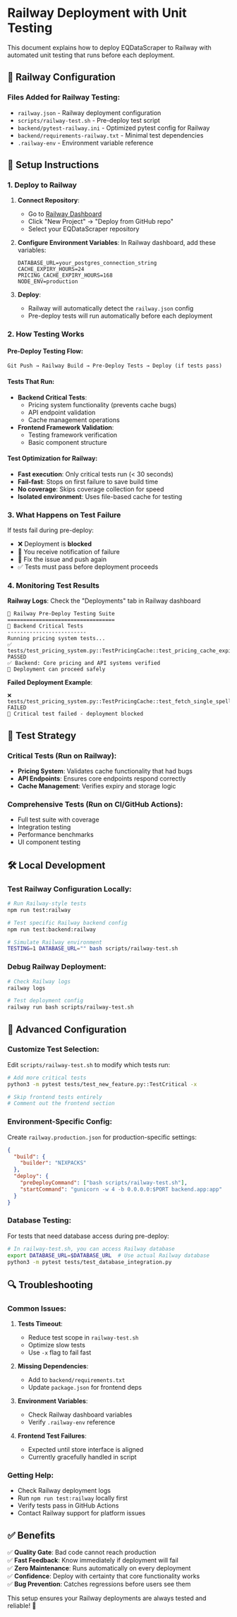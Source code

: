 # Railway Deployment with Unit Testing

This document explains how to deploy EQDataScraper to Railway with automated unit testing that runs before each deployment.

## 🚂 Railway Configuration

### Files Added for Railway Testing:
- `railway.json` - Railway deployment configuration
- `scripts/railway-test.sh` - Pre-deploy test script
- `backend/pytest-railway.ini` - Optimized pytest config for Railway
- `backend/requirements-railway.txt` - Minimal test dependencies
- `.railway-env` - Environment variable reference

## 🔧 Setup Instructions

### 1. Deploy to Railway

1. **Connect Repository**:
   - Go to [Railway Dashboard](https://railway.app)
   - Click "New Project" → "Deploy from GitHub repo"
   - Select your EQDataScraper repository

2. **Configure Environment Variables**:
   In Railway dashboard, add these variables:
   ```
   DATABASE_URL=your_postgres_connection_string
   CACHE_EXPIRY_HOURS=24
   PRICING_CACHE_EXPIRY_HOURS=168
   NODE_ENV=production
   ```

3. **Deploy**:
   - Railway will automatically detect the `railway.json` config
   - Pre-deploy tests will run automatically before each deployment

### 2. How Testing Works

#### Pre-Deploy Testing Flow:
```
Git Push → Railway Build → Pre-Deploy Tests → Deploy (if tests pass)
```

#### Tests That Run:
- **Backend Critical Tests**:
  - Pricing system functionality (prevents cache bugs)
  - API endpoint validation
  - Cache management operations
- **Frontend Framework Validation**:
  - Testing framework verification
  - Basic component structure

#### Test Optimization for Railway:
- **Fast execution**: Only critical tests run (< 30 seconds)
- **Fail-fast**: Stops on first failure to save build time
- **No coverage**: Skips coverage collection for speed
- **Isolated environment**: Uses file-based cache for testing

### 3. What Happens on Test Failure

If tests fail during pre-deploy:
- ❌ Deployment is **blocked**
- 🚨 You receive notification of failure
- 🔄 Fix the issue and push again
- ✅ Tests must pass before deployment proceeds

### 4. Monitoring Test Results

**Railway Logs**: Check the "Deployments" tab in Railway dashboard
```
🚂 Railway Pre-Deploy Testing Suite
==================================
🐍 Backend Critical Tests
-------------------------
Running pricing system tests...
✅ tests/test_pricing_system.py::TestPricingCache::test_pricing_cache_expiry PASSED
✅ Backend: Core pricing and API systems verified
🚀 Deployment can proceed safely
```

**Failed Deployment Example**:
```
❌ tests/test_pricing_system.py::TestPricingCache::test_fetch_single_spell_pricing_success FAILED
🚨 Critical test failed - deployment blocked
```

## 🎯 Test Strategy

### Critical Tests (Run on Railway):
- **Pricing System**: Validates cache functionality that had bugs
- **API Endpoints**: Ensures core endpoints respond correctly  
- **Cache Management**: Verifies expiry and storage logic

### Comprehensive Tests (Run on CI/GitHub Actions):
- Full test suite with coverage
- Integration testing
- Performance benchmarks
- UI component testing

## 🛠️ Local Development

### Test Railway Configuration Locally:
```bash
# Run Railway-style tests
npm run test:railway

# Test specific Railway backend config
npm run test:backend:railway

# Simulate Railway environment
TESTING=1 DATABASE_URL="" bash scripts/railway-test.sh
```

### Debug Railway Deployment:
```bash
# Check Railway logs
railway logs

# Test deployment config
railway run bash scripts/railway-test.sh
```

## 🚀 Advanced Configuration

### Customize Test Selection:
Edit `scripts/railway-test.sh` to modify which tests run:
```bash
# Add more critical tests
python3 -m pytest tests/test_new_feature.py::TestCritical -x

# Skip frontend tests entirely
# Comment out the frontend section
```

### Environment-Specific Config:
Create `railway.production.json` for production-specific settings:
```json
{
  "build": {
    "builder": "NIXPACKS"
  },
  "deploy": {
    "preDeployCommand": ["bash scripts/railway-test.sh"],
    "startCommand": "gunicorn -w 4 -b 0.0.0.0:$PORT backend.app:app"
  }
}
```

### Database Testing:
For tests that need database access during pre-deploy:
```bash
# In railway-test.sh, you can access Railway database
export DATABASE_URL=$DATABASE_URL  # Use actual Railway database
python3 -m pytest tests/test_database_integration.py
```

## 🔍 Troubleshooting

### Common Issues:

1. **Tests Timeout**:
   - Reduce test scope in `railway-test.sh`
   - Optimize slow tests
   - Use `-x` flag to fail fast

2. **Missing Dependencies**:
   - Add to `backend/requirements.txt`
   - Update `package.json` for frontend deps

3. **Environment Variables**:
   - Check Railway dashboard variables
   - Verify `.railway-env` reference

4. **Frontend Test Failures**:
   - Expected until store interface is aligned
   - Currently gracefully handled in script

### Getting Help:
- Check Railway deployment logs
- Run `npm run test:railway` locally first
- Verify tests pass in GitHub Actions
- Contact Railway support for platform issues

## ✅ Benefits

✅ **Quality Gate**: Bad code cannot reach production  
✅ **Fast Feedback**: Know immediately if deployment will fail  
✅ **Zero Maintenance**: Runs automatically on every deployment  
✅ **Confidence**: Deploy with certainty that core functionality works  
✅ **Bug Prevention**: Catches regressions before users see them  

This setup ensures your Railway deployments are always tested and reliable! 🎉